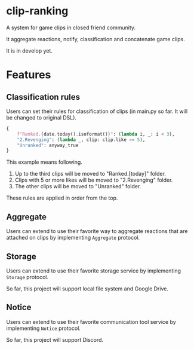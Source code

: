 # clip-ranking

A system for game clips in closed friend community.

It aggregate reactions, notify, classification and concatenate game clips.

It is in develop yet.

# Features

## Classification rules

Users can set their rules for classification of clips (in main.py so far. It will be changed to original DSL).

```py
{
    f"Ranked.{date.today().isoformat()}": (lambda i, _: i < 3),
    "2.Revenging": (lambda _, clip: clip.like >= 5),
    "Unranked": anyway_true
}
```

This example means following.

1. Up to the third clips will be moved to "Ranked.[today]" folder.
2. Clips with 5 or more likes will be moved to "2.Revenging" folder.
3. The other clips will be moved to "Unranked" folder.

These rules are applied in order from the top.

## Aggregate

Users can extend to use their favorite way to aggregate reactions that are attached on clips by implementing `Aggregate` protocol.

## Storage

Users can extend to use their favorite storage service by implementing `Storage` protocol.

So far, this project will support local file system and Google Drive.

## Notice

Users can extend to use their favorite communication tool service by implementing `Notice` protocol.

So far, this project will support Discord.
